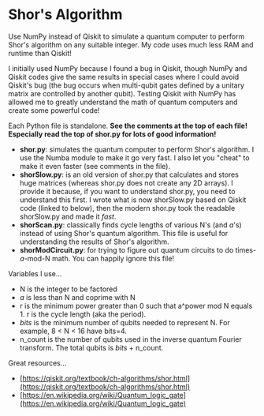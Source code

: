 # Shor's Algorithm
Use NumPy instead of Qiskit to simulate a quantum computer to perform Shor's algorithm on any suitable integer. My code uses much less RAM and runtime than Qiskit!

I initially used NumPy because I found a bug in Qiskit, though NumPy and Qiskit codes give the same results in special cases where I could avoid Qiskit's bug (the bug occurs when multi-qubit gates defined by a unitary matrix are controlled by another qubit). Testing Qiskit with NumPy has allowed me to greatly understand the math of quantum computers and create some powerful code!

Each Python file is standalone. **See the comments at the top of each file! Especially read the top of shor.py for lots of good information!**
* **shor.py**: simulates the quantum computer to perform Shor's algorithm. I use the Numba module to make it go very fast. I also let you "cheat" to make it even faster (see comments in the file).
* **shorSlow.py**: is an old version of shor.py that calculates and stores huge matrices (whereas shor.py does not create any 2D arrays). I provide it because, if you want to understand shor.py, you need to understand this first. I wrote what is now shorSlow.py based on Qiskit code (linked to below), then the modern shor.py took the readable shorSlow.py and made it *fast*.
* **shorScan.py**: classically finds cycle lengths of various N's (and *a*'s) instead of using Shor's quantum algorithm. This file is useful for understanding the results of Shor's algorithm.
* **shorModCircuit.py**: for trying to figure out quantum circuits to do times-*a*-mod-N math. You can happily ignore this file!

Variables I use...
* N is the integer to be factored
* *a* is less than N and coprime with N
* r is the minimum power greater than 0 such that a^power mod N equals 1. r is the cycle length (aka the period).
* *bits* is the minimum number of qubits needed to represent N. For example, 8 < N < 16 have bits=4.
* n\_count is the number of qubits used in the inverse quantum Fourier transform. The total qubits is *bits* + n\_count.

Great resources...
* [https://qiskit.org/textbook/ch-algorithms/shor.html](https://qiskit.org/textbook/ch-algorithms/shor.html)
* [https://en.wikipedia.org/wiki/Quantum_logic_gate](https://en.wikipedia.org/wiki/Quantum_logic_gate)
